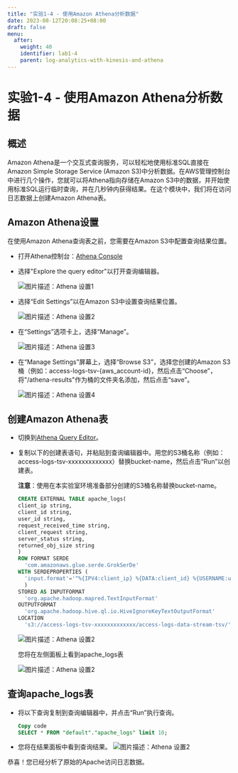 ```yaml
---
title: "实验1-4 - 使用Amazon Athena分析数据"
date: 2023-08-12T20:08:25+08:00
draft: false
menu:
  after:
    weight: 40
    identifier: lab1-4
    parent: log-analytics-with-kinesis-and-athena
---
```


# 实验1-4 - 使用Amazon Athena分析数据

## 概述
Amazon Athena是一个交互式查询服务，可以轻松地使用标准SQL直接在Amazon Simple Storage Service (Amazon S3)中分析数据。在AWS管理控制台中进行几个操作，您就可以将Athena指向存储在Amazon S3中的数据，并开始使用标准SQL运行临时查询，并在几秒钟内获得结果。在这个模块中，我们将在访问日志数据上创建Amazon Athena表。

## Amazon Athena设置
在使用Amazon Athena查询表之前，您需要在Amazon S3中配置查询结果位置。

- 打开Athena控制台：[Athena Console](链接地址)



- 选择"Explore the query editor"以打开查询编辑器。

  ![图片描述：Athena 设置1](/lab2-1-athena-settings-1.png)

- 选择“Edit Settings”以在Amazon S3中设置查询结果位置。
  
  ![图片描述：Athena 设置2](/lab2-1-athena-settings-2.png)


- 在“Settings”选项卡上，选择“Manage”。
  
  ![图片描述：Athena 设置3](/lab2-1-athena-manage.png)


- 在“Manage Settings”屏幕上，选择“Browse S3”，选择您创建的Amazon S3桶（例如：access-logs-tsv-{aws_account-id}，然后点击“Choose”，将"/athena-results"作为桶的文件夹名添加，然后点击“save”。
  
  ![图片描述：Athena 设置4](/lab2-1-athena-settings-3.png)



## 创建Amazon Athena表
- 切换到[Athena Query Editor](链接地址)。

- 复制以下的创建表语句，并粘贴到查询编辑器中。用您的S3桶名称（例如：access-logs-tsv-xxxxxxxxxxxxx）替换bucket-name，然后点击“Run”以创建表。

  **注意**：使用在本实验室环境准备部分创建的S3桶名称替换bucket-name。

  ```sql
  CREATE EXTERNAL TABLE apache_logs(
  client_ip string,
  client_id string,
  user_id string,
  request_received_time string,
  client_request string,
  server_status string,
  returned_obj_size string
  )
  ROW FORMAT SERDE
    'com.amazonaws.glue.serde.GrokSerDe'
  WITH SERDEPROPERTIES (
    'input.format'='^%{IPV4:client_ip} %{DATA:client_id} %{USERNAME:user_id} %{GREEDYDATA:request_received_time} %{QUOTEDSTRING:client_request} %{DATA:server_status} %{DATA: returned_obj_size}$'
    )
  STORED AS INPUTFORMAT
    'org.apache.hadoop.mapred.TextInputFormat'
  OUTPUTFORMAT
    'org.apache.hadoop.hive.ql.io.HiveIgnoreKeyTextOutputFormat'
  LOCATION
    's3://access-logs-tsv-xxxxxxxxxxxxx/access-logs-data-stream-tsv/';
   ```


  ![图片描述：Athena 设置2](/lab2-1-create-tsv-table.png)

  您将在左侧面板上看到apache_logs表

  ![图片描述：Athena 设置2](/lab2-1-table-success.png)


## 查询apache_logs表
- 将以下查询复制到查询编辑器中，并点击“Run”执行查询。

  ```sql
  Copy code
  SELECT * FROM "default"."apache_logs" limit 10;
  ```


- 您将在结果面板中看到查询结果。
  ![图片描述：Athena 设置2](/lab2-1-results.png)

恭喜！您已经分析了原始的Apache访问日志数据。